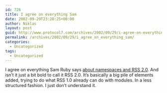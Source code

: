 ```yaml
---
id: 726
title: I agree on everything Sam
date: 2002-09-29T23:28:25+00:00
author: Niklas
layout: post
guid: http://www.protocol7.com/archives/2002/09/29/i-agree-on-everything-sam/
permalink: /archives/2002/09/29/i_agree_on_everything_sam/
categories:
  - Uncategorized
tags:
  - Uncategorized
---
```

<div class='microid-26d1049b7ac7b131ca23ef2ceee259dd7ee78a30'>
  <p>
    I agree on everything Sam Ruby says <a href="http://radio.weblogs.com/0101679/2002/09/28.html#a859">about namespaces and RSS 2.0</a>. And isn&#8217;t it just a bit bold to call it RSS 2.0. It&#8217;s basically a big pile of elements added, trying to do what RSS 1.0 already can do with modules. In a less structured fashion. I just don&#8217;t understand it.
  </p>
</div>